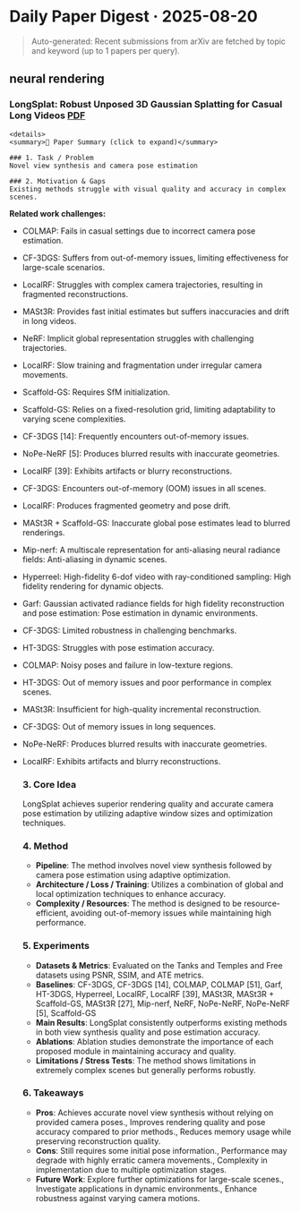# Daily Paper Digest · 2025-08-20
> Auto-generated: Recent submissions from arXiv are fetched by topic and keyword (up to 1 papers per query).

## neural rendering
### LongSplat: Robust Unposed 3D Gaussian Splatting for Casual Long Videos [PDF](http://arxiv.org/pdf/2508.14041v1)


    <details>
    <summary>📄 Paper Summary (click to expand)</summary>

    ### 1. Task / Problem
    Novel view synthesis and camera pose estimation

    ### 2. Motivation & Gaps
    Existing methods struggle with visual quality and accuracy in complex scenes.
    
**Related work challenges:**
- COLMAP: Fails in casual settings due to incorrect camera pose estimation.
- CF-3DGS: Suffers from out-of-memory issues, limiting effectiveness for large-scale scenarios.
- LocalRF: Struggles with complex camera trajectories, resulting in fragmented reconstructions.
- MASt3R: Provides fast initial estimates but suffers inaccuracies and drift in long videos.
- NeRF: Implicit global representation struggles with challenging trajectories.
- LocalRF: Slow training and fragmentation under irregular camera movements.
- Scaffold-GS: Requires SfM initialization.
- Scaffold-GS: Relies on a fixed-resolution grid, limiting adaptability to varying scene complexities.
- CF-3DGS [14]: Frequently encounters out-of-memory issues.
- NoPe-NeRF [5]: Produces blurred results with inaccurate geometries.
- LocalRF [39]: Exhibits artifacts or blurry reconstructions.
- CF-3DGS: Encounters out-of-memory (OOM) issues in all scenes.
- LocalRF: Produces fragmented geometry and pose drift.
- MASt3R + Scaffold-GS: Inaccurate global pose estimates lead to blurred renderings.
- Mip-nerf: A multiscale representation for anti-aliasing neural radiance fields: Anti-aliasing in dynamic scenes.
- Hyperreel: High-fidelity 6-dof video with ray-conditioned sampling: High fidelity rendering for dynamic objects.
- Garf: Gaussian activated radiance fields for high fidelity reconstruction and pose estimation: Pose estimation in dynamic environments.
- CF-3DGS: Limited robustness in challenging benchmarks.
- HT-3DGS: Struggles with pose estimation accuracy.
- COLMAP: Noisy poses and failure in low-texture regions.
- HT-3DGS: Out of memory issues and poor performance in complex scenes.
- MASt3R: Insufficient for high-quality incremental reconstruction.
- CF-3DGS: Out of memory issues in long sequences.
- NoPe-NeRF: Produces blurred results with inaccurate geometries.
- LocalRF: Exhibits artifacts and blurry reconstructions.

    ### 3. Core Idea
    LongSplat achieves superior rendering quality and accurate camera pose estimation by utilizing adaptive window sizes and optimization techniques.

    ### 4. Method
    - **Pipeline**: The method involves novel view synthesis followed by camera pose estimation using adaptive optimization.
    - **Architecture / Loss / Training**: Utilizes a combination of global and local optimization techniques to enhance accuracy.
    - **Complexity / Resources**: The method is designed to be resource-efficient, avoiding out-of-memory issues while maintaining high performance.

    ### 5. Experiments
    - **Datasets & Metrics**: Evaluated on the Tanks and Temples and Free datasets using PSNR, SSIM, and ATE metrics.
    - **Baselines**: CF-3DGS, CF-3DGS [14], COLMAP, COLMAP [51], Garf, HT-3DGS, Hyperreel, LocalRF, LocalRF [39], MASt3R, MASt3R + Scaffold-GS, MASt3R [27], Mip-nerf, NeRF, NoPe-NeRF, NoPe-NeRF [5], Scaffold-GS
    - **Main Results**: LongSplat consistently outperforms existing methods in both view synthesis quality and pose estimation accuracy.
    - **Ablations**: Ablation studies demonstrate the importance of each proposed module in maintaining accuracy and quality.
    - **Limitations / Stress Tests**: The method shows limitations in extremely complex scenes but generally performs robustly.

    ### 6. Takeaways
    - **Pros**: Achieves accurate novel view synthesis without relying on provided camera poses., Improves rendering quality and pose accuracy compared to prior methods., Reduces memory usage while preserving reconstruction quality.
    - **Cons**: Still requires some initial pose information., Performance may degrade with highly erratic camera movements., Complexity in implementation due to multiple optimization stages.
    - **Future Work**: Explore further optimizations for large-scale scenes., Investigate applications in dynamic environments., Enhance robustness against varying camera motions.

    </details>
    